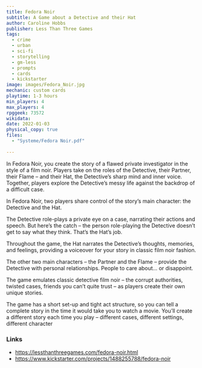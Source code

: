 ```yaml
---
title: Fedora Noir
subtitle: A Game about a Detective and their Hat
author: Caroline Hobbs
publisher: Less Than Three Games
tags:
  - crime
  - urban
  - sci-fi
  - storytelling
  - gm-less
  - prompts
  - cards
  - kickstarter
image: images/Fedora_Noir.jpg
mechanic: custom cards 
playtime: 1-3 hours
min_players: 4
max_players: 4
rpggeek: 73572
wikidata:
date: 2022-01-03
physical_copy: true
files:
  - "Systeme/Fedora Noir.pdf"
  
---
```


<!-- Excerpt Start -->
In Fedora Noir, you create the story of a flawed private investigator in the style of a film noir. Players take on the roles of the Detective, their Partner, their Flame – and their Hat, the Detective’s sharp mind and inner voice. Together, players explore the Detective’s messy life against the backdrop of a difficult case.
<!-- Excerpt End -->

In Fedora Noir, two players share control of the story’s main character: the Detective and the Hat.

The Detective role-plays a private eye on a case, narrating their actions and speech. But here’s the catch – the person role-playing the Detective doesn’t get to say what they think. That’s the Hat’s job.


Throughout the game, the Hat narrates the Detective’s thoughts, memories, and feelings, providing a voiceover for your story in classic film noir fashion.


The other two main characters – the Partner and the Flame – provide the Detective with personal relationships. People to care about… or disappoint.


The game emulates classic detective film noir – the corrupt authorities, twisted cases, friends you can’t quite trust – as players create their own unique stories.


The game has a short set-up and tight act structure, so you can tell a complete story in the time it would take you to watch a movie. You’ll create a different story each time you play – different cases, different settings, different character

### Links

- https://lessthanthreegames.com/fedora-noir.html
- https://www.kickstarter.com/projects/1488255788/fedora-noir
